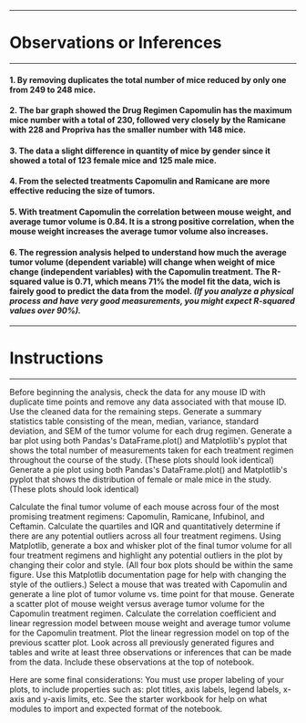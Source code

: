 ***
# Observations or Inferences
***
#### 1.  By removing duplicates the total number of mice reduced by only one from 249 to 248 mice.
#### 2. The bar graph showed the Drug Regimen Capomulin has the maximum mice number with a total of 230, followed very closely by the Ramicane with 228 and Propriva has the smaller number with 148 mice. 
#### 3. The data a slight difference in quantity of mice by gender  since it showed a total of 123 female mice and 125 male mice.
#### 4.  From the selected treatments Capomulin and Ramicane are more effective reducing the size of tumors.
#### 5. With treatment Capomulin the correlation between mouse weight, and average tumor volume is 0.84. It is a strong positive correlation, when the mouse weight increases the average tumor volume also increases.
#### 6. The regression analysis helped to understand how much the average tumor volume (dependent variable) will change when weight of mice change (independent variables) with the Capomulin treatment. The R-squared value is 0.71, which means 71% the model fit the data, wich is fairely good to predict the data from the model.  *(If you analyze a physical process and have very good measurements, you might expect R-squared values over 90%).*

***
# Instructions
***
Before beginning the analysis, check the data for any mouse ID with duplicate time points and remove any data associated with that mouse ID.
Use the cleaned data for the remaining steps.
Generate a summary statistics table consisting of the mean, median, variance, standard deviation, and SEM of the tumor volume for each drug regimen.
Generate a bar plot using both Pandas's DataFrame.plot() and Matplotlib's pyplot that shows the total number of measurements taken for each treatment regimen throughout the course of the study. (These plots should look identical)
Generate a pie plot using both Pandas's DataFrame.plot() and Matplotlib's pyplot that shows the distribution of female or male mice in the study.(These plots should look identical)

Calculate the final tumor volume of each mouse across four of the most promising treatment regimens: Capomulin, Ramicane, Infubinol, and Ceftamin. Calculate the quartiles and IQR and quantitatively determine if there are any potential outliers across all four treatment regimens.
Using Matplotlib, generate a box and whisker plot of the final tumor volume for all four treatment regimens and highlight any potential outliers in the plot by changing their color and style. (All four box plots should be within the same figure. Use this Matplotlib documentation page for help with changing the style of the outliers.)
Select a mouse that was treated with Capomulin and generate a line plot of tumor volume vs. time point for that mouse.
Generate a scatter plot of mouse weight versus average tumor volume for the Capomulin treatment regimen.
Calculate the correlation coefficient and linear regression model between mouse weight and average tumor volume for the Capomulin treatment. Plot the linear regression model on top of the previous scatter plot.
Look across all previously generated figures and tables and write at least three observations or inferences that can be made from the data. Include these observations at the top of notebook.

Here are some final considerations:
You must use proper labeling of your plots, to include properties such as: plot titles, axis labels, legend labels, x-axis and y-axis limits, etc.
See the starter workbook for help on what modules to import and expected format of the notebook.

